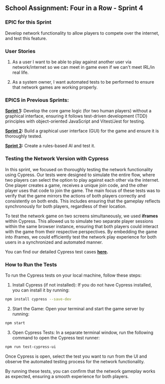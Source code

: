 ## School Assignment: Four in a Row - Sprint 4
### EPIC for this Sprint
Develop network functionality to allow players to compete over the internet, and test this feature.

### User Stories
1. As a user I want to be able to play against another user via network/internet so we can meet in game even if we can't meet IRL/in real life.

2. As a system owner, I want automated tests to be performed to ensure that network games are working properly.

### EPICS in Previous Sprints:

**[Sprint 1](https://github.com/YevShch/Fyra-i-rad-/tree/dev-SPRINT1):** Develop the core game logic (for two human players) without a graphical interface, ensuring it follows test-driven development (TDD) principles with object-oriented JavaScript and Vitest/Jest for testing.

**[Sprint 2](https://github.com/YevShch/Fyra-i-rad-/tree/dev-GUI-Sprint-2):** Build a graphical user interface (GUI) for the game and ensure it is thoroughly tested.


**[Sprint 3](https://github.com/YevShch/Fyra-i-rad-/tree/dev-AI-Sprint3):** Create a rules-based AI and test it.

### Testing the Network Version with Cypress
In this sprint, we focused on thoroughly testing the network functionality using Cypress. 
Our tests were designed to simulate the entire flow, where two players can select the option to play against each other via the internet. One player creates a game, receives a unique join code, and the other player uses that code to join the game. The main focus of these tests was to verify that the game mirrors the actions of both players correctly and consistently on both ends. This includes ensuring that the gameplay reflects synchronously for both players, regardless of their location.

To test the network game on two screens simultaneously, we used **iframes** within Cypress. This allowed us to simulate two separate player sessions within the same browser instance, ensuring that both players could interact with the game from their respective perspectives. By embedding the game into iframes, we could efficiently test the network play experience for both users in a synchronized and automated manner.

You can find our detailed Cypress test cases **[here](https://github.com/YevShch/Fyra-i-rad-/tree/dev-Network-Sprint4/specs).**

### How to Run the Tests
To run the Cypress tests on your local machine, follow these steps:

1. Install Cypress (if not installed): If you do not have Cypress installed, you can install it by running:

```bash
npm install cypress --save-dev
```
2. Start the Game: Open your terminal and start the game server by running:

```bash
npm start
```
3. Open Cypress Tests: In a separate terminal window, run the following command to open the Cypress test runner:

```bash
npm run test-cypress-ui
```

Once Cypress is open, select the test you want to run from the UI and observe the automated testing process for the network functionality.

By running these tests, you can confirm that the network gameplay works as expected, ensuring a smooth experience for both players.
